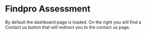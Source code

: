 # Findpro Assessment

By default the dashboard page is loaded.
On the right you will find a Contact us button that will redirect you to the contact us page.
